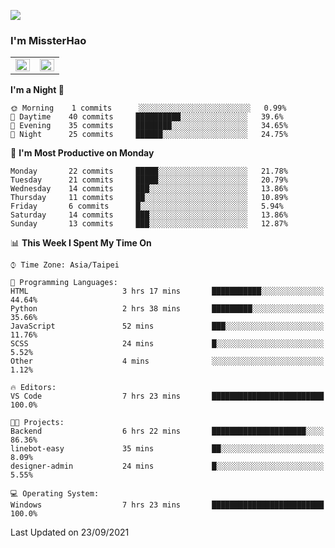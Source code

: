 ![](https://komarev.com/ghpvc/?username=MissterHao&color=ff69b4)

### I'm MissterHao


<!-- Readme stats -->
<!-- https://github.com/anuraghazra/github-readme-stats -->
<table>
<tr>
    <td valign="top" width="50%">
    <img src="https://github-readme-stats.vercel.app/api?username=MissterHao&hide_border=true&show_icons=true&locale=en" align="left" style="width: 100%" />
    </td>
    <td valign="top" width="50%">
    <img src="https://github-readme-stats.vercel.app/api/top-langs?username=MissterHao&hide_border=true&show_icons=true&locale=en&layout=compact" align="left" style="width: 100%" />
    </td>
</tr>
</table>  


<!--START_SECTION:waka-->
**I'm a Night 🦉** 

```text
🌞 Morning    1 commits      ░░░░░░░░░░░░░░░░░░░░░░░░░   0.99% 
🌆 Daytime    40 commits     ██████████░░░░░░░░░░░░░░░   39.6% 
🌃 Evening    35 commits     ████████░░░░░░░░░░░░░░░░░   34.65% 
🌙 Night      25 commits     ██████░░░░░░░░░░░░░░░░░░░   24.75%

```
📅 **I'm Most Productive on Monday** 

```text
Monday       22 commits     █████░░░░░░░░░░░░░░░░░░░░   21.78% 
Tuesday      21 commits     █████░░░░░░░░░░░░░░░░░░░░   20.79% 
Wednesday    14 commits     ███░░░░░░░░░░░░░░░░░░░░░░   13.86% 
Thursday     11 commits     ██░░░░░░░░░░░░░░░░░░░░░░░   10.89% 
Friday       6 commits      █░░░░░░░░░░░░░░░░░░░░░░░░   5.94% 
Saturday     14 commits     ███░░░░░░░░░░░░░░░░░░░░░░   13.86% 
Sunday       13 commits     ███░░░░░░░░░░░░░░░░░░░░░░   12.87%

```


📊 **This Week I Spent My Time On** 

```text
⌚︎ Time Zone: Asia/Taipei

💬 Programming Languages: 
HTML                     3 hrs 17 mins       ███████████░░░░░░░░░░░░░░   44.64% 
Python                   2 hrs 38 mins       █████████░░░░░░░░░░░░░░░░   35.66% 
JavaScript               52 mins             ███░░░░░░░░░░░░░░░░░░░░░░   11.76% 
SCSS                     24 mins             █░░░░░░░░░░░░░░░░░░░░░░░░   5.52% 
Other                    4 mins              ░░░░░░░░░░░░░░░░░░░░░░░░░   1.12%

🔥 Editors: 
VS Code                  7 hrs 23 mins       █████████████████████████   100.0%

🐱‍💻 Projects: 
Backend                  6 hrs 22 mins       █████████████████████░░░░   86.36% 
linebot-easy             35 mins             ██░░░░░░░░░░░░░░░░░░░░░░░   8.09% 
designer-admin           24 mins             █░░░░░░░░░░░░░░░░░░░░░░░░   5.55%

💻 Operating System: 
Windows                  7 hrs 23 mins       █████████████████████████   100.0%

```


 Last Updated on 23/09/2021
<!--END_SECTION:waka-->

<!--
**MissterHao/MissterHao** is a ✨ _special_ ✨ repository because its `README.md` (this file) appears on your GitHub profile.

Here are some ideas to get you started:

- 🔭 I’m currently working on ...
- 🌱 I’m currently learning ...
- 👯 I’m looking to collaborate on ...
- 🤔 I’m looking for help with ...
- 💬 Ask me about ...
- 📫 How to reach me: ...
- 😄 Pronouns: ...
- ⚡ Fun fact: ...
-->

